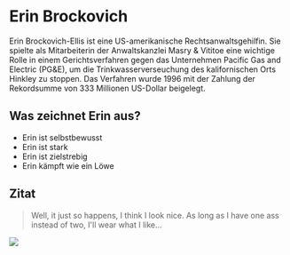 # Erin Brockovich
Erin Brockovich-Ellis ist eine US-amerikanische Rechtsanwaltsgehilfin. Sie spielte als Mitarbeiterin der Anwaltskanzlei Masry & Vititoe eine wichtige Rolle in einem Gerichtsverfahren gegen das Unternehmen Pacific Gas and Electric (PG&E), um die Trinkwasserverseuchung des kalifornischen Orts Hinkley zu stoppen. Das Verfahren wurde 1996 mit der Zahlung der Rekordsumme von 333 Millionen US-Dollar beigelegt.
## Was zeichnet Erin aus?
* Erin ist selbstbewusst
* Erin ist stark
* Erin ist zielstrebig
* Erin kämpft wie ein Löwe
## Zitat
> Well, it just so happens, I think I look nice.
> As long as I have one ass instead of two, I'll wear what I like...

<img src="http://www.filmstarts.de/kritiken/23980/bilder/?cmediafile=18855446"/>